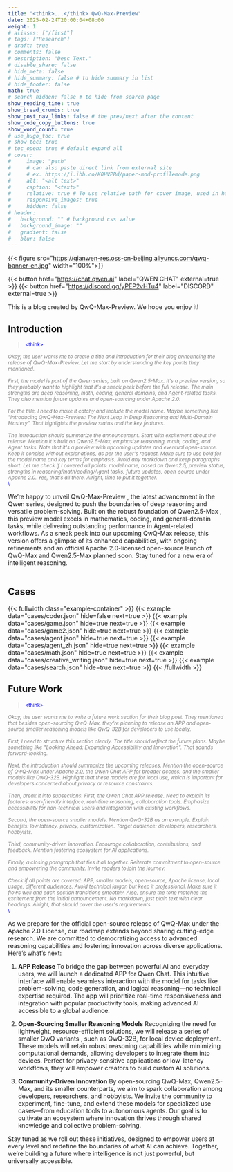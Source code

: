 ```yaml
---
title: "<think>...</think> QwQ-Max-Preview"
date: 2025-02-24T20:00:04+08:00
weight: 1
# aliases: ["/first"]
# tags: ["Research"]
# draft: true
# comments: false
# description: "Desc Text."
# disable_share: false
# hide_meta: false
# hide_summary: false # to hide summary in list
# hide_footer: false
math: true
# search_hidden: false # to hide from search page
show_reading_time: true
show_bread_crumbs: true
show_post_nav_links: false # the prev/next after the content
show_code_copy_buttons: true
show_word_count: true
# use_hugo_toc: true
# show_toc: true
# toc_open: true # default expand all
# cover:
#     image: "path"
#     # can also paste direct link from external site
#     # ex. https://i.ibb.co/K0HVPBd/paper-mod-profilemode.png
#     alt: "<alt text>"
#     caption: "<text>"
#     relative: true # To use relative path for cover image, used in hugo Page-bundles
#     responsive_images: true
#     hidden: false
# header:
#   background: "" # background css value
#   background_image: ""
#   gradient: false
#   blur: false
---
```



{{< figure src="https://qianwen-res.oss-cn-beijing.aliyuncs.com/qwq-banner-en.jpg" width="100%">}}


{{< button href="https://chat.qwen.ai" label="QWEN CHAT" external=true >}}
{{< button href="https://discord.gg/yPEP2vHTu4" label="DISCORD" external=true >}}


This is a blog created by QwQ-Max-Preview. We hope you enjoy it!

## Introduction

> <span style="font-size: smaller; color: blue;">\<think\></span><br>
<i style="font-size: smaller; color: grey;">
Okay, the user wants me to create a title and introduction for their blog announcing the release of QwQ-Max-Preview. Let me start by understanding the key points they mentioned.
<br><br>
First, the model is part of the Qwen series, built on Qwen2.5-Max. It's a preview version, so they probably want to highlight that it's a sneak peek before the full release. The main strengths are deep reasoning, math, coding, general domains, and Agent-related tasks. They also mention future updates and open-sourcing under Apache 2.0.
<br><br>
For the title, I need to make it catchy and include the model name. Maybe something like "Introducing QwQ-Max-Preview: The Next Leap in Deep Reasoning and Multi-Domain Mastery". That highlights the preview status and the key features.
<br><br>
The introduction should summarize the announcement. Start with excitement about the release. Mention it's built on Qwen2.5-Max, emphasize reasoning, math, coding, and Agent tasks. Note that it's a preview with upcoming updates and eventual open-source. Keep it concise without explanations, as per the user's request. Make sure to use bold for the model name and key terms for emphasis. Avoid any markdown and keep paragraphs short. Let me check if I covered all points: model name, based on Qwen2.5, preview status, strengths in reasoning/math/coding/Agent tasks, future updates, open-source under Apache 2.0. Yes, that's all there. Alright, time to put it together.
</i>
<br>
<span style="font-size: smaller; color: blue;">\</think\></span>

We’re happy to unveil QwQ-Max-Preview , the latest advancement in the Qwen series, designed to push the boundaries of deep reasoning and versatile problem-solving. Built on the robust foundation of Qwen2.5-Max , this preview model excels in mathematics, coding, and general-domain tasks, while delivering outstanding performance in Agent-related workflows. As a sneak peek into our upcoming QwQ-Max release, this version offers a glimpse of its enhanced capabilities, with ongoing refinements and an official Apache 2.0-licensed open-source launch of QwQ-Max and Qwen2.5-Max planned soon. Stay tuned for a new era of intelligent reasoning.
<br><br>



## Cases

{{< fullwidth class="example-container" >}}
{{< example data="cases/coder.json" hide=false next=true >}}
{{< example data="cases/game.json" hide=true next=true >}}
{{< example data="cases/game2.json" hide=true next=true >}}
{{< example data="cases/agent.json" hide=true next=true >}}
{{< example data="cases/agent_zh.json" hide=true next=true >}}
{{< example data="cases/math.json" hide=true next=true >}}
{{< example data="cases/creative_writing.json" hide=true next=true >}}
{{< example data="cases/search.json" hide=true next=true >}}
{{< /fullwidth >}}



## Future Work
> <span style="font-size: smaller; color: blue;">\<think\></span><br>
<i style="font-size: smaller; color: grey;">
Okay, the user wants me to write a future work section for their blog post. They mentioned that besides open-sourcing QwQ-Max, they're planning to release an APP and open-source smaller reasoning models like QwQ-32B for developers to use locally.
<br><br>
First, I need to structure this section clearly. The title should reflect the future plans. Maybe something like "Looking Ahead: Expanding Accessibility and Innovation". That sounds forward-looking.
<br><br>
Next, the introduction should summarize the upcoming releases. Mention the open-source of QwQ-Max under Apache 2.0, the Qwen Chat APP for broader access, and the smaller models like QwQ-32B. Highlight that these models are for local use, which is important for developers concerned about privacy or resource constraints.
<br><br>
Then, break it into subsections. First, the Qwen Chat APP release. Need to explain its features: user-friendly interface, real-time reasoning, collaboration tools. Emphasize accessibility for non-technical users and integration with existing workflows.
<br><br>
Second, the open-source smaller models. Mention QwQ-32B as an example. Explain benefits: low latency, privacy, customization. Target audience: developers, researchers, hobbyists.
<br><br>
Third, community-driven innovation. Encourage collaboration, contributions, and feedback. Mention fostering ecosystem for AI applications.
<br><br>
Finally, a closing paragraph that ties it all together. Reiterate commitment to open-source and empowering the community. Invite readers to join the journey.
<br><br>
Check if all points are covered: APP, smaller models, open-source, Apache license, local usage, different audiences. Avoid technical jargon but keep it professional. Make sure it flows well and each section transitions smoothly. Also, ensure the tone matches the excitement from the initial announcement. No markdown, just plain text with clear headings. Alright, that should cover the user's requirements.
</i>
<br>
<span style="font-size: smaller; color: blue;">\</think\></span>

As we prepare for the official open-source release of QwQ-Max under the Apache 2.0 License, our roadmap extends beyond sharing cutting-edge research. We are committed to democratizing access to advanced reasoning capabilities and fostering innovation across diverse applications. Here’s what’s next:

1. **APP Release**
To bridge the gap between powerful AI and everyday users, we will launch a dedicated APP for Qwen Chat. This intuitive interface will enable seamless interaction with the model for tasks like problem-solving, code generation, and logical reasoning—no technical expertise required. The app will prioritize real-time responsiveness and integration with popular productivity tools, making advanced AI accessible to a global audience.

2. **Open-Sourcing Smaller Reasoning Models**
Recognizing the need for lightweight, resource-efficient solutions, we will release a series of smaller QwQ variants , such as QwQ-32B, for local device deployment. These models will retain robust reasoning capabilities while minimizing computational demands, allowing developers to integrate them into devices. Perfect for privacy-sensitive applications or low-latency workflows, they will empower creators to build custom AI solutions.

3. **Community-Driven Innovation**
By open-sourcing QwQ-Max, Qwen2.5-Max, and its smaller counterparts, we aim to spark collaboration among developers, researchers, and hobbyists. We invite the community to experiment, fine-tune, and extend these models for specialized use cases—from education tools to autonomous agents. Our goal is to cultivate an ecosystem where innovation thrives through shared knowledge and collective problem-solving.

Stay tuned as we roll out these initiatives, designed to empower users at every level and redefine the boundaries of what AI can achieve. Together, we’re building a future where intelligence is not just powerful, but universally accessible.
